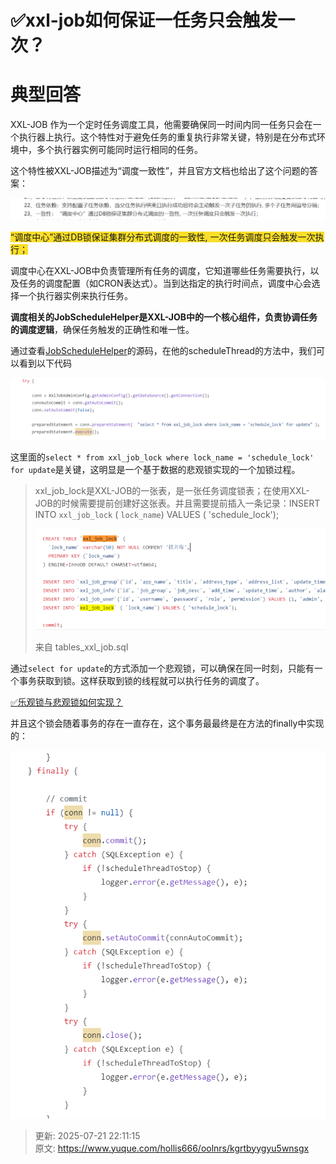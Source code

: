 # ✅xxl-job如何保证一任务只会触发一次？

# 典型回答


XXL-JOB 作为一个定时任务调度工具，他需要确保同一时间内同一任务只会在一个执行器上执行。这个特性对于避免任务的重复执行非常关键，特别是在分布式环境中，多个执行器实例可能同时运行相同的任务。



这个特性被XXL-JOB描述为“调度一致性”，并且官方文档也给出了这个问题的答案：



![1710564674184-dfedd5ba-42ca-47b3-bd17-320fffdf56b1.png](./img/Ibts7LS8pQUfdOyK/1710564674184-dfedd5ba-42ca-47b3-bd17-320fffdf56b1-370835.png)



<font style="background-color:#FBDE28;">“调度中心”通过DB锁保证集群分布式调度的一致性, 一次任务调度只会触发一次执行；</font>

<font style="background-color:#FBDE28;"></font>

调度中心在XXL-JOB中负责管理所有任务的调度，它知道哪些任务需要执行，以及任务的调度配置（如CRON表达式）。当到达指定的执行时间点，调度中心会选择一个执行器实例来执行任务。



**调度相关的JobScheduleHelper是XXL-JOB中的一个核心组件，负责协调任务的调度逻辑**，确保任务触发的正确性和唯一性。



通过查看[JobScheduleHelper](https://github.com/xuxueli/xxl-job/blob/master/xxl-job-admin/src/main/java/com/xxl/job/admin/core/thread/JobScheduleHelper.java)的源码，在他的scheduleThread的方法中，我们可以看到以下代码



![1710564986617-bbb1962c-bb28-491c-9f7e-368853e8152b.png](./img/Ibts7LS8pQUfdOyK/1710564986617-bbb1962c-bb28-491c-9f7e-368853e8152b-614341.png)



这里面的`select * from xxl_job_lock where lock_name = 'schedule_lock' for update`是关键，这明显是一个基于数据的悲观锁实现的一个加锁过程。



>  xxl_job_lock是XXL-JOB的一张表，是一张任务调度锁表；在使用XXL-JOB的时候需要提前创建好这张表。并且需要提前插入一条记录：INSERT INTO `xxl_job_lock` ( `lock_name`) VALUES ( 'schedule_lock');
>
> ![1710565454303-ac6840b6-2f6a-4840-a16b-7e23c5494210.png](./img/Ibts7LS8pQUfdOyK/1710565454303-ac6840b6-2f6a-4840-a16b-7e23c5494210-082410.png)
>
> 来自 tables_xxl_job.sql
>



通过`select for update`的方式添加一个悲观锁，可以确保在同一时刻，只能有一个事务获取到锁。这样获取到锁的线程就可以执行任务的调度了。



[✅乐观锁与悲观锁如何实现？](https://www.yuque.com/hollis666/oolnrs/ionc18)



并且这个锁会随着事务的存在一直存在，这个事务最最终是在方法的finally中实现的：



![1710565086585-609ec2ef-0176-43ad-b484-7fb170a08c3a.png](./img/Ibts7LS8pQUfdOyK/1710565086585-609ec2ef-0176-43ad-b484-7fb170a08c3a-906620.png)







> 更新: 2025-07-21 22:11:15  
> 原文: <https://www.yuque.com/hollis666/oolnrs/kgrtbyygyu5wnsgx>